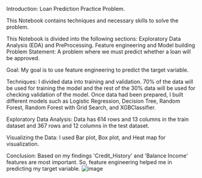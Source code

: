 Introduction: 
Loan Prediction Practice Problem.

This Notebook contains techniques and necessary skills to solve the problem.

This Notebook is divided into the following sections:
Exploratory Data Analysis (EDA) and PreProcessing.
Feature engineering and Model building
Problem Statement: 
A problem where we must predict whether a loan will be approved.


Goal: 
My goal is to use feature engineering to predict the target variable. 

Techniques: 
I divided data into training and validation. 70% of the data will be used for training the model and the rest of the 30% data will be used for checking validation of the model. Once data had been prepared, I built different models such as  Logistic Regression, Decision Tree, Random Forest, Random Forest with Grid Search, and XGBClassifier. 

Exploratory Data Analysis:
Data has 614 rows and 13 columns in the train dataset and 367 rows and 12 columns in the test dataset.

Visualizing the Data:
I used Bar plot, Box plot, and Heat map for visualization. 

Conclusion: 
Based on my findings 'Credit_History' and 'Balance Income' features are most important. So, feature engineering helped me in predicting my target variable.
![image](https://github.com/radhikahendre99/Capstone/assets/144067970/1e94d970-3545-4441-9f7e-8b846c52f45e)
